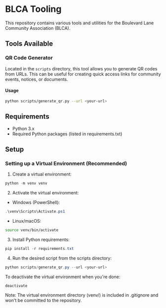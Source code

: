 # BLCA Tooling

This repository contains various tools and utilities for the Boulevard Lane Community Association (BLCA).

## Tools Available

### QR Code Generator
Located in the `scripts` directory, this tool allows you to generate QR codes from URLs. This can be useful for creating quick access links for community events, notices, or documents.

#### Usage
```bash
python scripts/generate_qr.py --url <your-url>
```

## Requirements
- Python 3.x
- Required Python packages (listed in requirements.txt)

## Setup

### Setting up a Virtual Environment (Recommended)
1. Create a virtual environment:
```powershell
python -m venv venv
```

2. Activate the virtual environment:
- Windows (PowerShell):
```powershell
.\venv\Scripts\Activate.ps1
```
- Linux/macOS:
```bash
source venv/bin/activate
```

3. Install Python requirements:
```powershell
pip install -r requirements.txt
```

4. Run the desired script from the scripts directory:
```powershell
python scripts/generate_qr.py --url <your-url>
```

To deactivate the virtual environment when you're done:
```powershell
deactivate
```

Note: The virtual environment directory (venv/) is included in .gitignore and won't be committed to the repository.
